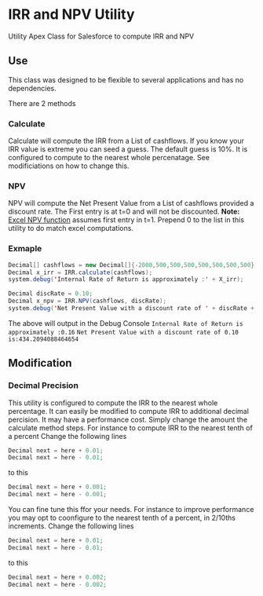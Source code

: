 # IRR and NPV Utility
Utility Apex Class for Salesforce to compute IRR and NPV

## Use
This class was designed to be flexible to several applications and has no dependencies.

There are 2 methods
### Calculate
Calculate will compute the IRR from a List of cashflows. If you know your IRR value is extreme you can seed a guess. The default guess is 10%. It is configured to compute to the nearest whole percenatage. See modificiations on how to change this.

### NPV
NPV will compute the Net Present Value from a List of cashflows provided a discount rate. The First entry is at t=0 and will not be discounted. **Note:** [Excel NPV function](https://support.office.com/en-us/article/npv-function-8672cb67-2576-4d07-b67b-ac28acf2a568) assumes first entry in t=1. Prepend 0 to the list in this utility to do match excel computations.

### Exmaple

```java
Decimal[] cashflows = new Decimal[]{-2000,500,500,500,500,500,500,500};
Decimal x_irr = IRR.calculate(cashflows);
system.debug('Internal Rate of Return is approximately :' + X_irr);

Decimal discRate = 0.10;
Decimal x_npv = IRR.NPV(cashflows, discRate);
system.debug('Net Present Value with a discount rate of ' + discRate + ' is:' + x_npv);
```

The above will output in the Debug Console
`Internal Rate of Return is approximately :0.16`
`Net Present Value with a discount rate of 0.10 is:434.2094088464654`

## Modification
### Decimal Precision
This utility is configured to compute the IRR to the nearest whole percentage. It can easily be modified to compute IRR to additional decimal percision. It may have a performance cost. Simply change the amount the calculate method steps. For instance to compute IRR to the nearest tenth of a percent Change the following lines
```java
Decimal next = here + 0.01;
Decimal next = here - 0.01;
```
 to this
```java
Decimal next = here + 0.001;
Decimal next = here - 0.001;
```
You can fine tune this ffor your needs. For instance to improve performance you may opt to coonfigure to the nearest tenth of a percent, in 2/10ths increments.
Change the following lines
```java
Decimal next = here + 0.01;
Decimal next = here - 0.01;
```
 to this
```java
Decimal next = here + 0.002;
Decimal next = here - 0.002;
```


